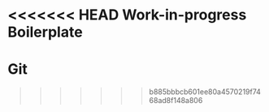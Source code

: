 <<<<<<< HEAD
Work-in-progress Boilerplate
=======
# Git
>>>>>>> b885bbbcb601ee80a4570219f7468ad8f148a806
